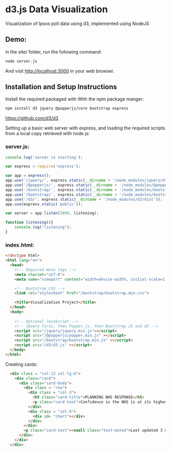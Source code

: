 # d3.js Data Visualization
Visualization of Ipsos poll data using d3, implemented using NodeJS

## Demo:
in the site/ folder, run the following command:
```bash
node server.js
```
And visit [http://localhost:3000](http://localhost:3000) in your web browser.

## Installation and Setup Instructions
Install the required packaged with With the npm package manger:
```bash
npm install d3 jquery @popperjs/core bootstrap express
```

https://github.com/d3/d3

Setting up a basic web server with express, and loading the required scripts from a local copy retrieved with node js:

### server.js:
```javascript 
console.log('server is starting');

var express = require('express');

var app = express();
app.use('/jquery/', express.static(__dirname + '/node_modules/jquery/dist'));
app.use('/@popperjs/', express.static(__dirname + '/node_modules/@popperjs/core/dist/umd'));
app.use('/bootstrap/', express.static(__dirname + '/node_modules/bootstrap/dist/css'));
app.use('/bootstrap/', express.static(__dirname + '/node_modules/bootstrap/dist/js'));
app.use('/d3/', express.static(__dirname + '/node_modules/d3/dist'));
app.use(express.static('public'));

var server = app.listen(3000, listening);

function listening(){
    console.log("listening");
}
```

### index.html:

```html
<!doctype html>
<html lang="en">
  <head>
    <!-- Required meta tags -->
    <meta charset="utf-8">
    <meta name="viewport" content="width=device-width, initial-scale=1, shrink-to-fit=no">

    <!-- Bootstrap CSS -->
    <link rel="stylesheet" href="/bootstrap/bootstrap.min.css">

    <title>Visualization Project</title>
  </head>
  <body>
    
    <!-- Optional JavaScript -->
    <!-- jQuery first, then Popper.js, then Bootstrap JS and d3 -->
    <script src="/jquery/jquery.min.js"></script>
    <script src="/@popperjs/popper.min.js" ></script>
    <script src="/bootstrap/bootstrap.min.js" ></script>
    <script src="/d3/d3.js" ></script>
  </body>
</html>
```

Creating cards:

```html
  <div class = "col-12 col-lg-6">
    <div class="card">
      <div class="card-body">
        <div class = "row">
          <div class = "col-3">
            <h5 class="card-title">PLANNING NHS RESPONSE</h5>
            <p class="card-text">Confidence in the NHS is at its highest since June 2020</p>
          </div>
          <div class = "col-9">
            <div id= "chart"></div>
          </div>
        </div>
        <p class="card-text"><small class="text-muted">Last updated 3 mins ago</small></p>
      </div>
    </div>
  </div>
```
